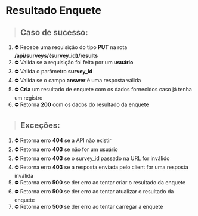 # Resultado Enquete

> ## Caso de sucesso:

1. ⛔ Recebe uma requisição do tipo **PUT** na rota **/api/surveys/{survey_id}/results**
1. ⛔ Valida se a requisição foi feita por um **usuário**
1. ⛔ Valida o parâmetro **survey_id**
1. ⛔ Valida se o campo **answer** é uma resposta válida
1. ⛔ **Cria** um resultado de enquete com os dados fornecidos caso já tenha um registro
1. ⛔ Retorna **200** com os dados do resultado da enquete

> ## Exceções:

1. ⛔ Retorna erro **404** se a API não existir
1. ⛔ Retorna erro **403** se não for um usuário
1. ⛔ Retorna erro **403** se o survey_id passado na URL for inválido
1. ⛔ Retorna erro **403** se a resposta enviada pelo client for uma resposta inválida
1. ⛔ Retorna erro **500** se der erro ao tentar criar o resultado da enquete
1. ⛔ Retorna erro **500** se der erro ao tentar atualizar o resultado da enquete
1. ⛔ Retorna erro **500** se der erro ao tentar carregar a enquete